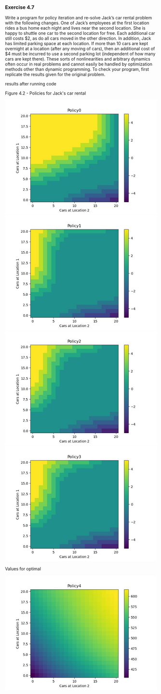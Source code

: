 ### Exercise 4.7

Write a program for policy iteration and re-solve Jack’s car rental problem with the following changes. One of Jack’s employees at the first location
rides a bus home each night and lives near the second location. She is happy to shuttle
one car to the second location for free. Each additional car still costs $2, as do all cars
moved in the other direction. In addition, Jack has limited parking space at each location.
If more than 10 cars are kept overnight at a location (after any moving of cars), then an
additional cost of $4 must be incurred to use a second parking lot (independent of how
many cars are kept there). These sorts of nonlinearities and arbitrary dynamics often
occur in real problems and cannot easily be handled by optimization methods other than
dynamic programming. To check your program, first replicate the results given for the
original problem.

results after running code

Figure 4.2 - Policies for Jack's car rental

![Figure 4.2.1](plots/policy0.jpg) ![Figure 4.2.2](plots/policy1.jpg) ![Figure 4.2.3](plots/policy2.jpg)
![Figure 4.2.4](plots/policy3.jpg) 

Values for optimal 

![Value](plots/value4.jpg)



